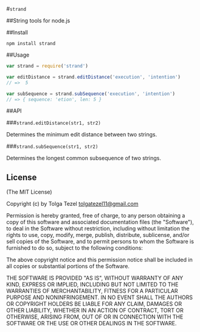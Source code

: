 #`strand`

##String tools for node.js

##Install

```
npm install strand
```

##Usage
```javascript
var strand = require('strand')

var editDistance = strand.editDistance('execution', 'intention')
// =>  5

var subSequence = strand.subSequence('execution', 'intention')
// => { sequence: 'etion', len: 5 }
```

##API

###`strand.editDistance(str1, str2)`

Determines the minimum edit distance between two strings.

###`strand.subSequence(str1, str2)`

Determines the longest common subsequence of two strings.

## License 

(The MIT License)

Copyright (c) by Tolga Tezel <tolgatezel11@gmail.com>

Permission is hereby granted, free of charge, to any person obtaining a copy
of this software and associated documentation files (the "Software"), to deal
in the Software without restriction, including without limitation the rights
to use, copy, modify, merge, publish, distribute, sublicense, and/or sell
copies of the Software, and to permit persons to whom the Software is
furnished to do so, subject to the following conditions:

The above copyright notice and this permission notice shall be included in
all copies or substantial portions of the Software.

THE SOFTWARE IS PROVIDED "AS IS", WITHOUT WARRANTY OF ANY KIND, EXPRESS OR
IMPLIED, INCLUDING BUT NOT LIMITED TO THE WARRANTIES OF MERCHANTABILITY,
FITNESS FOR A PARTICULAR PURPOSE AND NONINFRINGEMENT. IN NO EVENT SHALL THE
AUTHORS OR COPYRIGHT HOLDERS BE LIABLE FOR ANY CLAIM, DAMAGES OR OTHER
LIABILITY, WHETHER IN AN ACTION OF CONTRACT, TORT OR OTHERWISE, ARISING FROM,
OUT OF OR IN CONNECTION WITH THE SOFTWARE OR THE USE OR OTHER DEALINGS IN
THE SOFTWARE.